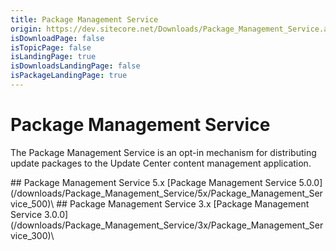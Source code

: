 ```yaml
---
title: Package Management Service
origin: https://dev.sitecore.net/Downloads/Package_Management_Service.aspx
isDownloadPage: false
isTopicPage: false
isLandingPage: true
isDownloadsLandingPage: false
isPackageLandingPage: true
---
```


# Package Management Service

The Package Management Service is an opt-in mechanism for distributing update packages to the Update Center content management application.

<Card variant='outlineRaised' px={0} mb={8}>
<CardHeader>
## Package Management Service 5.x
</CardHeader>
<CardBody>
[Package Management Service 5.0.0](/downloads/Package_Management_Service/5x/Package_Management_Service_500)\

</CardBody>          
</Card>
<Card variant='outlineRaised' px={0} mb={8}>
<CardHeader>
## Package Management Service 3.x
</CardHeader>
<CardBody>
[Package Management Service 3.0.0](/downloads/Package_Management_Service/3x/Package_Management_Service_300)\

</CardBody>          
</Card>